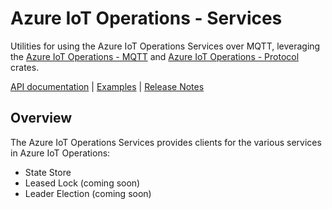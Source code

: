 # Azure IoT Operations - Services

Utilities for using the Azure IoT Operations Services over MQTT, leveraging the [Azure IoT Operations - MQTT](../azure_iot_operations_mqtt/) and [Azure IoT Operations - Protocol](../azure_iot_operations_protocol/) crates.
 
[API documentation](https://azure.github.io/iot-operations-sdks/rust/azure_iot_operations_services) |
[Examples](examples) |
[Release Notes](https://github.com/Azure/iot-operations-sdks/releases?q=rust%2Fservices&expanded=true)
 
## Overview
 
The Azure IoT Operations Services provides clients for the various services in Azure IoT Operations:
 
- State Store
- Leased Lock (coming soon)
- Leader Election (coming soon)